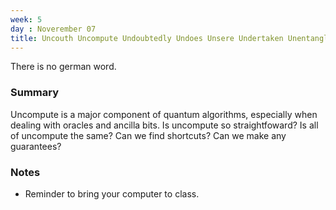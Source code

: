 ```yaml
---
week: 5
day : Noverember 07
title: Uncouth Uncompute Undoubtedly Undoes Unsere Undertaken Unentangling
---
```


There is no german word.

### Summary
Uncompute is a major component of quantum algorithms, especially when dealing with oracles and ancilla bits. Is uncompute so straightfoward? Is all of uncompute the same? Can we find shortcuts? Can we make any guarantees?

### Notes
- Reminder to bring your computer to class.
